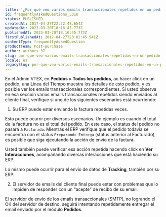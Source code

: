 ```yaml
---
title: '¿Por qué veo varios emails transaccionales repetidos en un pedido?'
id: frequentlyAskedQuestions_5310
status: PUBLISHED
createdAt: 2017-04-27T22:22:48.654Z
updatedAt: 2023-03-20T18:16:45.773Z
publishedAt: 2023-03-20T18:16:45.773Z
firstPublishedAt: 2017-04-27T23:02:45.541Z
contentType: frequentlyAskedQuestion
productTeam: Post-purchase
author: authors_37
slug: por-que-veo-varios-emails-transaccionales-repetidos-en-un-pedido
locale: es
legacySlug: por-que-veo-varios-emails-transaccionales-repetidos-en-un-pedido-en-el-oms
---
```


En el Admin VTEX, en **Pedidos > Todos los pedidos**, ao hacer click en un pedido, una Línea del Tiempo muestra los detalles de esto pedido, y es posible ver los emails transaccionales correspondientes. Si usted observa en esa sección varios emails transaccionales repetidos siendo enviados al cliente final, verifique si uno de los siguientes escenarios está ocurriendo:

1) Su ERP puede estar enviando la factura repetidas veces.

Esto puede ocurrir por diversos escenarios. Un ejemplo es cuando el total de la facttura no es el total del pedido. En este caso, el status del pedido no pasará a `Facturado`. Mientras el ERP verifique que el pedido todavía se encuentra con el status `Preparando Entrega` (status anterior al Facturado), es posible que siga ejecutando la acción de envío de la factura.

Usted también puede verificar esa acción repetida hacendo click en **Ver Interacciones**, acompañando diversas interacciones que está haciendo su ERP.

Lo mismo puede ocurrir para el envío de datos de **Tracking**, también por su ERP.

2) El servidor de emails del cliente final puede estar con problemas que lo impiden de responder con un "acepte" de recibo de su email.

El servidor de envío de los emails transaccionales (SMTP), no logrando el OK del servidor de destino, seguirá intentando repetidamente entregar el email enviado por el módulo **Pedidos**.

